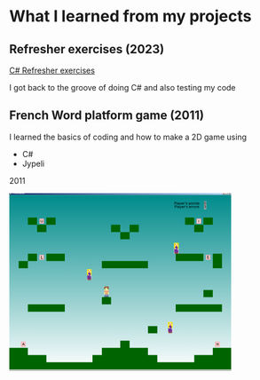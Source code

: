 # What I learned from my projects

## Refresher exercises (2023)

[C# Refresher exercises](https://github.com/vihervirveli/CsharpRefresher)

I got back to the groove of doing C# and also testing my code

## French Word platform game (2011)
I learned the basics of coding and how to make a 2D game using

- C#
- Jypeli 

2011

![Moon](./FrenchWordTasoHyppely/kuvat/kuu.png)
